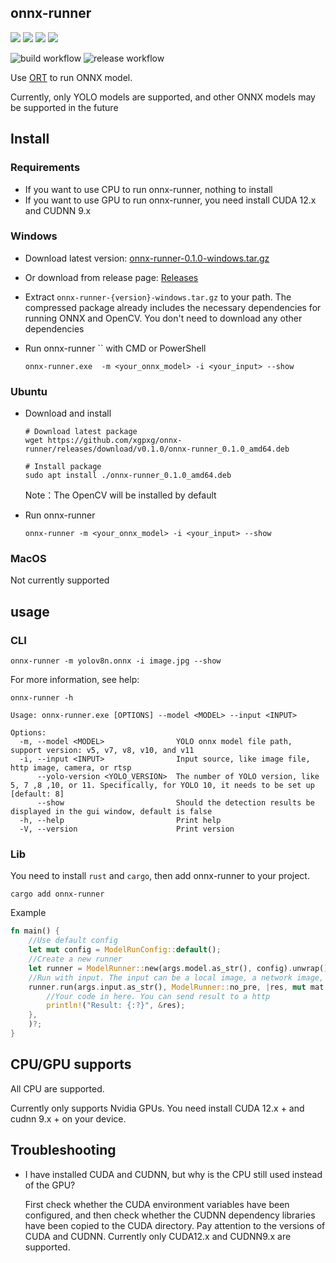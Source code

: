 ## onnx-runner

<img src="https://img.shields.io/badge/ONNX RUNNER-0.1.0-darkgreen?" /> <img src="https://img.shields.io/badge/ORT-2.0.0%20RC.8-darkgreen?link=https%3A%2F%2Fgithub.com%2Fpykeio%2Fort" /> <img src="https://img.shields.io/badge/ONNXRUNTIME-1.19.2-darkgreen?" /> <img src="https://img.shields.io/badge/OPENCV-4.10.0-darkgreen?" />

![build workflow](https://github.com/xgpxg/onnx-runner/actions/workflows/build.yml/badge.svg)
![release workflow](https://github.com/xgpxg/onnx-runner/actions/workflows/release.yml/badge.svg)

Use [ORT](https://github.com/pykeio/ort) to run ONNX model.

Currently, only YOLO models are supported, and other ONNX models may be supported in the
future

## Install

### Requirements

- If you want to use CPU to run onnx-runner, nothing to install
- If you want to use GPU to run onnx-runner, you need install CUDA 12.x and CUDNN 9.x

### Windows

- Download latest
  version: [onnx-runner-0.1.0-windows.tar.gz](https://github.com/xgpxg/onnx-runner/releases/download/v0.1.0/onnx-runner-0.1.0-windows.tar.gz)
- Or download from release page: [Releases](https://github.com/xgpxg/onnx-runner/releases)

- Extract `onnx-runner-{version}-windows.tar.gz` to your path. The compressed package already includes the necessary
  dependencies for running ONNX and OpenCV. You don't need to download any other dependencies

- Run onnx-runner `` with CMD or PowerShell

  ```shell
  onnx-runner.exe  -m <your_onnx_model> -i <your_input> --show
  ```

### Ubuntu

- Download and install

  ```shell
  # Download latest package
  wget https://github.com/xgpxg/onnx-runner/releases/download/v0.1.0/onnx-runner_0.1.0_amd64.deb
  
  # Install package
  sudo apt install ./onnx-runner_0.1.0_amd64.deb
  ```

  Note：The OpenCV will be installed by default


- Run onnx-runner

  ```shell
  onnx-runner -m <your_onnx_model> -i <your_input> --show
  ```

### MacOS

Not currently supported

## usage

### CLI

```shell
onnx-runner -m yolov8n.onnx -i image.jpg --show
```

For more information, see help:

```shell
onnx-runner -h

Usage: onnx-runner.exe [OPTIONS] --model <MODEL> --input <INPUT>

Options:
  -m, --model <MODEL>                YOLO onnx model file path, support version: v5, v7, v8, v10, and v11
  -i, --input <INPUT>                Input source, like image file, http image, camera, or rtsp
      --yolo-version <YOLO_VERSION>  The number of YOLO version, like 5, 7 ,8 ,10, or 11. Specifically, for YOLO 10, it needs to be set up [default: 8]
      --show                         Should the detection results be displayed in the gui window, default is false
  -h, --help                         Print help
  -V, --version                      Print version

```

### Lib

You need to install `rust` and `cargo`, then add onnx-runner to your project.

```shell
cargo add onnx-runner
```

Example

```rust
fn main() {
    //Use default config
    let mut config = ModelRunConfig::default();
    //Create a new runner
    let runner = ModelRunner::new(args.model.as_str(), config).unwrap();
    //Run with input. The input can be a local image, a network image, a camera, or a remote camera that supports RTSP
    runner.run(args.input.as_str(), ModelRunner::no_pre, |res, mut mat| {
        //Your code in here. You can send result to a http 
        println!("Result: {:?}", &res);
    },
    )?;
}
```

## CPU/GPU supports

All CPU are supported.

Currently only supports Nvidia GPUs. You need install CUDA 12.x + and cudnn 9.x + on your device.

## Troubleshooting

- I have installed CUDA and CUDNN, but why is the CPU still used instead of the GPU?

  First check whether the CUDA environment variables have been configured, and then check whether the CUDNN dependency
  libraries have been copied to the CUDA directory. Pay attention to the versions of CUDA and CUDNN. Currently only
  CUDA12.x and CUDNN9.x are supported.